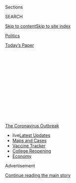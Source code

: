 <div id="app">

<div>

<div>

<div>

<div class="NYTAppHideMasthead css-1q2w90k e1suatyy0">

<div class="section css-ui9rw0 e1suatyy2">

<div class="css-eph4ug er09x8g0">

<div class="css-6n7j50">

</div>

<span class="css-1dv1kvn">Sections</span>

<div class="css-10488qs">

<span class="css-1dv1kvn">SEARCH</span>

</div>

[Skip to content](#site-content)[Skip to site
index](#site-index)

</div>

<div id="masthead-section-label" class="css-1wr3we4 eaxe0e00">

[Politics](https://www.nytimes.com/section/politics)

</div>

<div class="css-10698na e1huz5gh0">

</div>

</div>

<div id="masthead-bar-one" class="section hasLinks css-15hmgas e1csuq9d3">

<div class="css-uqyvli e1csuq9d0">

</div>

<div class="css-1uqjmks e1csuq9d1">

</div>

<div class="css-9e9ivx">

[](https://myaccount.nytimes.com/auth/login?response_type=cookie&client_id=vi)

</div>

<div class="css-1bvtpon e1csuq9d2">

[Today’s
Paper](https://www.nytimes.com/section/todayspaper)

</div>

</div>

</div>

</div>

<div data-aria-hidden="false">

<div id="site-content" data-role="main">

<div>

<div class="css-1aor85t" style="opacity:0.000000001;z-index:-1;visibility:hidden">

<div class="css-1hqnpie">

<div class="css-epjblv">

<span class="css-17xtcya">[Politics](/section/politics)</span><span class="css-x15j1o">|</span><span class="css-fwqvlz">Herman
Cain, Former C.E.O. and Presidential Candidate, Dies at
74</span>

</div>

<div class="css-k008qs">

<div class="css-1iwv8en">

<span class="css-18z7m18"></span>

<div>

</div>

</div>

<span class="css-1n6z4y">https://nyti.ms/3jUeJuC</span>

<div class="css-1705lsu">

<div class="css-4xjgmj">

<div class="css-4skfbu" data-role="toolbar" data-aria-label="Social Media Share buttons, Save button, and Comments Panel with current comment count" data-testid="share-tools">

  - 
  - 
  - 
  - 
    
    <div class="css-6n7j50">
    
    </div>

  - 

</div>

</div>

</div>

</div>

</div>

</div>

<div id="NYT_TOP_BANNER_REGION" class="css-13pd83m">

<div>

<div id="styln-prism-menu-1592847958612" class="section interactive-content interactive-size-medium css-1edisqu">

<div class="css-17ih8de interactive-body">

<div id="scroll-container" class="css-1gj85ro">

[<span class="styln-title-wrap"><span class="css-1pje3qr">The
Coronavirus</span><span class="css-1pje3qr">
Outbreak</span></span>](https://www.nytimes.com/news-event/coronavirus?action=click&pgtype=Article&state=default&region=TOP_BANNER&context=storylines_menu)

  - <span class="css-kqxiym" data-emphasize="true">live</span>[Latest
    Updates](https://www.nytimes.com/2020/08/03/world/coronavirus-covid-19.html?action=click&pgtype=Article&state=default&region=TOP_BANNER&context=storylines_menu)
  - [Maps and
    Cases](https://www.nytimes.com/interactive/2020/us/coronavirus-us-cases.html?action=click&pgtype=Article&state=default&region=TOP_BANNER&context=storylines_menu)
  - [Vaccine
    Tracker](https://www.nytimes.com/interactive/2020/science/coronavirus-vaccine-tracker.html?action=click&pgtype=Article&state=default&region=TOP_BANNER&context=storylines_menu)
  - [College
    Reopening](https://www.nytimes.com/2020/08/02/us/covid-college-reopening.html?action=click&pgtype=Article&state=default&region=TOP_BANNER&context=storylines_menu)
  - [Economy](https://www.nytimes.com/live/2020/08/03/business/stock-market-today-coronavirus?action=click&pgtype=Article&state=default&region=TOP_BANNER&context=storylines_menu)

</div>

</div>

</div>

</div>

</div>

<div id="top-wrapper" class="css-1sy8kpn">

<div id="top-slug" class="css-l9onyx">

Advertisement

</div>

[Continue reading the main
story](#after-top)

<div class="ad top-wrapper" style="text-align:center;height:100%;display:block;min-height:250px">

<div id="top" class="place-ad" data-position="top" data-size-key="top">

</div>

</div>

<div id="after-top">

</div>

</div>

<div>

<div id="sponsor-wrapper" class="css-1hyfx7x">

<div id="sponsor-slug" class="css-19vbshk">

Supported by

</div>

[Continue reading the main
story](#after-sponsor)

<div id="sponsor" class="ad sponsor-wrapper" style="text-align:center;height:100%;display:block">

</div>

<div id="after-sponsor">

</div>

</div>

<div class="css-186x18t">

those we’ve lost

</div>

<div class="css-1vkm6nb ehdk2mb0">

# Herman Cain, Former C.E.O. and Presidential Candidate, Dies at 74

</div>

Mr. Cain sought the 2012 Republican nomination and became an early
supporter of Donald Trump’s 2016 bid. He had been hospitalized with the
coronavirus.

<div class="css-79elbk" data-testid="photoviewer-wrapper">

<div class="css-z3e15g" data-testid="photoviewer-wrapper-hidden">

</div>

<div class="css-1a48zt4 ehw59r15" data-testid="photoviewer-children">

![<span class="css-16f3y1r e13ogyst0" data-aria-hidden="true">Herman
Cain in 2014. He attended President Trump’s rally in Tulsa, Okla., last
month and tested positive for the coronavirus shortly
after.</span><span class="css-cnj6d5 e1z0qqy90" itemprop="copyrightHolder"><span class="css-1ly73wi e1tej78p0">Credit...</span><span><span>Molly
Riley/Associated
Press</span></span></span>](https://static01.nyt.com/images/2020/07/30/business/30virus-briefing-cain/merlin_153836223_144af59d-79bf-43a7-9ff7-70dfae6248b8-articleLarge.jpg?quality=75&auto=webp&disable=upscale)

</div>

</div>

<div class="css-18e8msd">

<div class="css-vp77d3 epjyd6m0">

<div class="css-1baulvz">

By [<span class="css-1baulvz" itemprop="name">Aimee
Ortiz</span>](https://www.nytimes.com/by/aimee-ortiz) and
[<span class="css-1baulvz last-byline" itemprop="name">Katharine Q.
Seelye</span>](https://www.nytimes.com/by/katharine-q-seelye)

</div>

</div>

  - 
    
    <div class="css-ld3wwf e16638kd2">
    
    Published July 30, 2020Updated Aug. 3,
    2020
    
    </div>

  - 
    
    <div class="css-4xjgmj">
    
    <div class="css-pvvomx" data-role="toolbar" data-aria-label="Social Media Share buttons, Save button, and Comments Panel with current comment count" data-testid="share-tools">
    
      - 
      - 
      - 
      - 
        
        <div class="css-6n7j50">
        
        </div>
    
      - 
    
    </div>
    
    </div>

</div>

</div>

<div class="section meteredContent css-1r7ky0e" name="articleBody" itemprop="articleBody">

<div class="css-1fanzo5 StoryBodyCompanionColumn">

<div class="css-53u6y8">

Herman Cain, who rose from poverty in the segregated South to become
chief executive of a successful pizza chain and then thrust himself into
the national spotlight by seeking the 2012 Republican presidential
nomination, has died. He was 74.

</div>

</div>

<div>

</div>

<div class="css-1fanzo5 StoryBodyCompanionColumn">

<div class="css-53u6y8">

His death was announced on Thursday [on his
website](https://hermancain.com/heartbroken-world-poorer-herman-cain-gone-lord/?utm_source=twitter&utm_medium=thenewvoice&utm_content=2020-07-30)
and on social media accounts. It did not say precisely when or where he
died. Dan Calabrese, the website’s editor, attributed the death to the
coronavirus, which President Trump, in a White House briefing, later
referred to as the “China virus” and a “horrible plague” in affirming it
as the cause.

</div>

</div>

<div class="css-1fanzo5 StoryBodyCompanionColumn">

<div class="css-53u6y8">

Mr. Cain had been hospitalized in the Atlanta area this month after
testing positive for the virus on June 29.

</div>

</div>

<div class="css-79elbk" data-testid="photoviewer-wrapper">

<div class="css-z3e15g" data-testid="photoviewer-wrapper-hidden">

</div>

<div class="css-1a48zt4 ehw59r15" data-testid="photoviewer-children">

![<span class="css-16f3y1r e13ogyst0" data-aria-hidden="true">Mr. Cain
in 1971, the year he earned a master’s degree in computer science at
Purdue
University.</span><span class="css-cnj6d5 e1z0qqy90" itemprop="copyrightHolder"><span class="css-1ly73wi e1tej78p0">Credit...</span><span>Cain
family, via
Zumapress</span></span>](https://static01.nyt.com/images/2020/07/31/obituaries/30Cain10-print/30Cain10-articleLarge.jpg?quality=75&auto=webp&disable=upscale)

</div>

</div>

<div class="css-1fanzo5 StoryBodyCompanionColumn">

<div class="css-53u6y8">

“We knew when he was first hospitalized with Covid-19 that this was
going to be a rough fight,” Mr. Calabrese said in the announcement,
adding, “Although he was basically pretty healthy in recent years, he
was still in a high-risk group because of his history with cancer.” Mr.
Cain had overcome colon and liver cancer in the mid-2000s.

Mr. Cain had attended President Trump’s indoor rally in Tulsa, Okla., on
June 20 and had done “a lot of traveling” recently, Mr. Calabrese said.

“I don’t think there’s any way to trace this to the one specific contact
that caused him to be infected,” he said at the time. “We’ll never
know.”

In a video posted to his website after the Tulsa rally, Mr. Cain [said
he had worn a
mask](https://hermancain.com/trump-tulsa-rally-i-was-there/?utm_source=twitter&utm_medium=thenewvoice&utm_content=2020-06-22)
while he was in groups of people. But he also [posted
photographs](https://twitter.com/THEHermanCain/status/1274489632886075398?s=20)
of himself on social media that showed him without a mask and surrounded
by people in the arena. Later, after Mr. Trump had scheduled an event at
Mount Rushmore in South Dakota, Mr. Cain wrote approvingly on Twitter
that masks would not be mandatory. “PEOPLE ARE FED UP\!” he wrote.

</div>

</div>

<div class="css-1fanzo5 StoryBodyCompanionColumn">

<div class="css-53u6y8">

On the stump, Mr. Cain called himself an ABC candidate — American Black
Conservative. He brought an irreverent style to the 2011 campaign as he
touted his by-the-bootstraps story in an appeal to Tea Party
conservatives.

</div>

</div>

<div class="css-79elbk" data-testid="photoviewer-wrapper">

<div class="css-z3e15g" data-testid="photoviewer-wrapper-hidden">

</div>

<div class="css-1a48zt4 ehw59r15" data-testid="photoviewer-children">

<div class="css-1xdhyk6 erfvjey0">

<span class="css-1ly73wi e1tej78p0">Image</span>

<div class="css-zjzyr8">

<div data-testid="lazyimage-container" style="height:257.1333333333334px">

</div>

</div>

</div>

<span class="css-16f3y1r e13ogyst0" data-aria-hidden="true">Mr. Cain in
McClellan, Ala., in October 2011, early in his campaign for the
Republican presidential
nomination.</span><span class="css-cnj6d5 e1z0qqy90" itemprop="copyrightHolder"><span class="css-1ly73wi e1tej78p0">Credit...</span><span>Rich
Addicks for The New York Times</span></span>

</div>

</div>

<div class="css-1fanzo5 StoryBodyCompanionColumn">

<div class="css-53u6y8">

He [dropped out of the
race](https://www.nytimes.com/2011/12/04/us/politics/herman-cain-suspends-his-presidential-campaign.html)
after he was accused of sexual misconduct, allegations he denied. But
his celebrity in conservative circles endured, and he became an ardent
ally of Mr. Trump.

Mr. Cain said he had become a Republican after a Black man at a
restaurant yelled out: “Black Republicans? There’s no such
thing.”

<div id="NYT_MAIN_CONTENT_1_REGION" class="css-9tf9ac">

<div>

<div id="styln-covid-updates-world" class="section interactive-content interactive-size-medium css-1ftcdic">

<div class="css-17ih8de interactive-body">

<div id="styln-briefing-block" data-asset-id="QXJ0aWNsZTpueXQ6Ly9hcnRpY2xlLzZkMDlhMjVlLTQxZDYtNWE3ZC04NzFjLTNiMDkyMGU0NjA2Zg==">

<div class="briefing-block-header-section">

# [Latest Updates: Global Coronavirus Outbreak](https://www.nytimes.com/2020/08/03/world/coronavirus-covid-19.html?action=click&pgtype=Article&state=default&region=MAIN_CONTENT_1&context=storylines_live_updates)

<div class="briefing-block-ts">

Updated 2020-08-04T07:33:06.428Z

</div>

</div>

  - [Fauci defends Birx after she is criticized by
    Trump.](https://www.nytimes.com/2020/08/03/world/coronavirus-covid-19.html?action=click&pgtype=Article&state=default&region=MAIN_CONTENT_1&context=storylines_live_updates#link-4547638f)
  - [Trump derides Democrats as lawmakers and administration officials
    try to break stimulus
    impasse.](https://www.nytimes.com/2020/08/03/world/coronavirus-covid-19.html?action=click&pgtype=Article&state=default&region=MAIN_CONTENT_1&context=storylines_live_updates#link-15e7f995)
  - [The deadline for 2020 census counting has been moved up by a
    month.](https://www.nytimes.com/2020/08/03/world/coronavirus-covid-19.html?action=click&pgtype=Article&state=default&region=MAIN_CONTENT_1&context=storylines_live_updates#link-e5a2cda)

<div class="briefing-block-footer">

<div class="briefing-block-footer-meta">

[See more
updates](https://www.nytimes.com/2020/08/03/world/coronavirus-covid-19.html?action=click&pgtype=Article&state=default&region=MAIN_CONTENT_1&context=storylines_live_updates)

</div>

<div class="briefing-block-briefinglinks">

<span>More live coverage:</span>
[Markets](https://www.nytimes.com/live/2020/08/03/business/stock-market-today-coronavirus?action=click&pgtype=Article&state=default&region=MAIN_CONTENT_1&context=storylines_live_updates)

</div>

</div>

</div>

</div>

</div>

</div>

</div>

“When I got back to Omaha,” where he was living at he time, “I
registered as a Republican,” [he told The New York Times
Magazine](https://www.nytimes.com/2011/07/03/magazine/herman-cain-talks-about-herman-cain.html)
in 2011. “It haunted me for three days that someone would dare tell me
what party affiliation I should have.”

Mr. Cain’s 2011 presidential campaign was [not his
first](https://www.theatlantic.com/politics/archive/2011/10/herman-cain-for-senate-the-inside-story-of-his-first-insurgent-campaign/246668/)foray
into politics, but it catapulted him onto the national stage. His
platform was best known for his[9-9-9 tax
plan](https://www.nytimes.com/2011/10/13/us/politics/herman-cains-tax-plan-changes-gop-primary-math.html):
a flat 9 percent individual income tax rate, a 9 percent corporate tax
rate and a 9 percent national sales
tax.

</div>

</div>

<div class="css-79elbk" data-testid="photoviewer-wrapper">

<div class="css-z3e15g" data-testid="photoviewer-wrapper-hidden">

</div>

<div class="css-1a48zt4 ehw59r15" data-testid="photoviewer-children">

<div class="css-1xdhyk6 erfvjey0">

<span class="css-1ly73wi e1tej78p0">Image</span>

<div class="css-zjzyr8">

<div data-testid="lazyimage-container" style="height:257.77777777777777px">

</div>

</div>

</div>

<span class="css-16f3y1r e13ogyst0" data-aria-hidden="true">Mr. Cain at
a Republican presidential debate in November 2011 with Mitt Romney,
left, and Newt Gingrich. The cornerstone of his campaign was a tax plan
he called
“9-9-9.”</span><span class="css-cnj6d5 e1z0qqy90" itemprop="copyrightHolder"><span class="css-1ly73wi e1tej78p0">Credit...</span><span>Philip
Scott Andrews/The New York Times</span></span>

</div>

</div>

<div class="css-1fanzo5 StoryBodyCompanionColumn">

<div class="css-53u6y8">

After his campaign ended, he continued to appear at political
conferences and in the conservative news media. Once Mr. Trump took
office, Mr. Cain’s name was floated periodically as a potential addition
to the administration. President Trump considered naming him to a seat
on the [Federal Reserve
Board](https://www.nytimes.com/2019/04/22/us/politics/trump-herman-cain-federal-reserve.html)
last year, but several Republican senators indicated that they would
vote against his confirmation, partly because of the sexual harassment
accusations against him. He withdrew his name.

After the announcement of his death, Kayleigh McEnany, the White House
press secretary, wrote on Twitter that Mr. Cain had “embodied the
American dream and represented the very best of the American spirit.”

Herman Cain was born on Dec. 13, 1945, in Memphis, to Lenora (Davis) and
Luther Cain. His mother was a cleaning woman and domestic worker; his
father, who grew up on a farm, worked as a janitor and a barber and as a
chauffeur for Robert W. Woodruff, president of the Coca-Cola Company,
which is based in Atlanta, where Herman was raised.

Herman graduated from historically Black Morehouse College in Atlanta in
1967 with a bachelor’s degree in mathematics. He worked as a civilian
ballistics analyst for the Navy and earned his master’s degree in
computer science at Purdue University in 1971.

He married Gloria Etchison in 1968. She survives him, as do their
children, Melanie and Vincent, and four grandchildren. Mr. Cain’s
younger brother, Thurman L. Cain, died in 1999.

After finishing his education, Mr. Cain worked for Coca-Cola as a
computer systems analyst. He then moved to Minneapolis to work for
Pillsbury, and in 1978 he became an executive in the company’s
restaurant and foods
group.

</div>

</div>

<div class="css-79elbk" data-testid="photoviewer-wrapper">

<div class="css-z3e15g" data-testid="photoviewer-wrapper-hidden">

</div>

<div class="css-1a48zt4 ehw59r15" data-testid="photoviewer-children">

<div class="css-1xdhyk6 erfvjey0">

<span class="css-1ly73wi e1tej78p0">Image</span>

<div class="css-zjzyr8">

<div data-testid="lazyimage-container" style="height:249.39999999999998px">

</div>

</div>

</div>

<span class="css-16f3y1r e13ogyst0" data-aria-hidden="true">Mr. Cain
after speaking at the Pennsylvania Leadership Conference in Harrisburg
in
2012.</span><span class="css-cnj6d5 e1z0qqy90" itemprop="copyrightHolder"><span class="css-1ly73wi e1tej78p0">Credit...</span><span>Monica
Lopossay for The New York Times</span></span>

</div>

</div>

<div class="css-1fanzo5 StoryBodyCompanionColumn">

<div class="css-53u6y8">

At Pillsbury, Mr. Cain joined a training program at Burger King, a
company subsidiary, in which potential executives were trained from the
grill up, working as “Whopper floppers” and cleaning bathrooms. He rose
to oversee 400 Burger King franchises in the Philadelphia area, and his
success in improving their bottom line led Pillsbury to appoint him to
run its Godfather’s Pizza chain.

He served as chairman and chief executive of the chain from 1986 to 1996
and lived in Omaha, where the company was headquartered.

Mr. Cain first gained wide attention in 1994, when he had the chance to
spar with President Bill Clinton during a [nationally televised town
hall-style](http://www.youtube.com/watch?v=-WP5dYfBBzU) meeting on
health care. Mr. Cain insisted that a broad Clinton health care plan
would cost jobs. “If I’m forced to do this,” he asked, “what will I tell
those people whose jobs I’m forced to eliminate?”

Their polite, if pointed, back and forth — Mr. Clinton pushed back with
calculations that Mr. Cain declared “incorrect” — made the pizza
executive a minor celebrity, particularly among conservatives.

One was Jack Kemp, a leading Republican member of Congress, who shared
Mr. Cain’s free-market views. In 1996, when Bob Dole, the Republican
nominee for president, chose Mr. Kemp as his running mate, Mr. Cain
became an adviser to their campaign.

He left the pizza company in 1996 and became president of the National
Restaurant Association, a once-sleepy trade group that he transformed
into a lobbying
powerhouse.

<div id="NYT_MAIN_CONTENT_3_REGION" class="css-9tf9ac">

<div>

<div id="styln-prism-freeform-1594220623585" class="section interactive-content interactive-size-medium css-1ftcdic">

<div class="css-17ih8de interactive-body">

<div id="prism-freeform-block-38059" class="css-19mumt8" data-role="complementary" data-storyline="The Coronavirus Outbreak" data-truncated="true" tabindex="0">

<div class="css-a8d9oz">

<div class="css-eb027h">

[](https://www.nytimes.com/news-event/coronavirus?action=click&pgtype=Article&state=default&region=MAIN_CONTENT_3&context=storylines_faq)

### The Coronavirus Outbreak ›

#### Frequently Asked Questions

Updated August 3, 2020

  - #### I’m a small-business owner. Can I get relief?
    
      - The [stimulus bills enacted in
        March](https://www.nytimes.com/article/small-business-loans-stimulus-grants-freelancers-coronavirus.html?action=click&pgtype=Article&state=default&region=MAIN_CONTENT_3&context=storylines_faq)
        offer help for the millions of American small businesses. Those
        eligible for aid are businesses and nonprofit organizations with
        fewer than 500 workers, including sole proprietorships,
        independent contractors and freelancers. Some larger companies
        in some industries are also eligible. The help being offered,
        which is being managed by the Small Business Administration,
        includes the Paycheck Protection Program and the Economic Injury
        Disaster Loan program. But lots of folks have [not yet seen
        payouts.](https://www.nytimes.com/interactive/2020/05/07/business/small-business-loans-coronavirus.html?action=click&pgtype=Article&state=default&region=MAIN_CONTENT_3&context=storylines_faq)
        Even those who have received help are confused: The rules are
        draconian, and some are stuck sitting on [money they don’t know
        how to
        use.](https://www.nytimes.com/2020/05/02/business/economy/loans-coronavirus-small-business.html?action=click&pgtype=Article&state=default&region=MAIN_CONTENT_3&context=storylines_faq)
        Many small-business owners are getting less than they expected
        or [not hearing anything at
        all.](https://www.nytimes.com/2020/06/10/business/Small-business-loans-ppp.html?action=click&pgtype=Article&state=default&region=MAIN_CONTENT_3&context=storylines_faq)

  - #### What are my rights if I am worried about going back to work?
    
      - Employers have to provide [a safe
        workplace](https://www.osha.gov/SLTC/covid-19/standards.html)
        with policies that protect everyone equally. [And if one of your
        co-workers tests positive for the coronavirus, the
        C.D.C.](https://www.nytimes.com/article/coronavirus-money-unemployment.html?action=click&pgtype=Article&state=default&region=MAIN_CONTENT_3&context=storylines_faq)
        has said that [employers should tell their
        employees](https://www.cdc.gov/coronavirus/2019-ncov/community/guidance-business-response.html)
        -- without giving you the sick employee’s name -- that they may
        have been exposed to the virus.

  - #### Should I refinance my mortgage?
    
      - [It could be a good
        idea,](https://www.nytimes.com/article/coronavirus-money-unemployment.html?action=click&pgtype=Article&state=default&region=MAIN_CONTENT_3&context=storylines_faq)
        because mortgage rates have [never been
        lower.](https://www.nytimes.com/2020/07/16/business/mortgage-rates-below-3-percent.html?action=click&pgtype=Article&state=default&region=MAIN_CONTENT_3&context=storylines_faq)
        Refinancing requests have pushed mortgage applications to some
        of the highest levels since 2008, so be prepared to get in line.
        But defaults are also up, so if you’re thinking about buying a
        home, be aware that some lenders have tightened their standards.

  - #### What is school going to look like in September?
    
      - It is unlikely that many schools will return to a normal
        schedule this fall, requiring the grind of [online
        learning](https://www.nytimes.com/2020/06/05/us/coronavirus-education-lost-learning.html?action=click&pgtype=Article&state=default&region=MAIN_CONTENT_3&context=storylines_faq),
        [makeshift child
        care](https://www.nytimes.com/2020/05/29/us/coronavirus-child-care-centers.html?action=click&pgtype=Article&state=default&region=MAIN_CONTENT_3&context=storylines_faq)
        and [stunted
        workdays](https://www.nytimes.com/2020/06/03/business/economy/coronavirus-working-women.html?action=click&pgtype=Article&state=default&region=MAIN_CONTENT_3&context=storylines_faq)
        to continue. California’s two largest public school districts —
        Los Angeles and San Diego — said on July 13, that [instruction
        will be remote-only in the
        fall](https://www.nytimes.com/2020/07/13/us/lausd-san-diego-school-reopening.html?action=click&pgtype=Article&state=default&region=MAIN_CONTENT_3&context=storylines_faq),
        citing concerns that surging coronavirus infections in their
        areas pose too dire a risk for students and teachers. Together,
        the two districts enroll some 825,000 students. They are the
        largest in the country so far to abandon plans for even a
        partial physical return to classrooms when they reopen in
        August. For other districts, the solution won’t be an
        all-or-nothing approach. [Many
        systems](https://bioethics.jhu.edu/research-and-outreach/projects/eschool-initiative/school-policy-tracker/),
        including the nation’s largest, New York City, are devising
        [hybrid
        plans](https://www.nytimes.com/2020/06/26/us/coronavirus-schools-reopen-fall.html?action=click&pgtype=Article&state=default&region=MAIN_CONTENT_3&context=storylines_faq)
        that involve spending some days in classrooms and other days
        online. There’s no national policy on this yet, so check with
        your municipal school system regularly to see what is happening
        in your community.

  - #### Is the coronavirus airborne?
    
      - The coronavirus [can stay aloft for hours in tiny droplets in
        stagnant
        air](https://www.nytimes.com/2020/07/04/health/239-experts-with-one-big-claim-the-coronavirus-is-airborne.html?action=click&pgtype=Article&state=default&region=MAIN_CONTENT_3&context=storylines_faq),
        infecting people as they inhale, mounting scientific evidence
        suggests. This risk is highest in crowded indoor spaces with
        poor ventilation, and may help explain super-spreading events
        reported in meatpacking plants, churches and restaurants. [It’s
        unclear how often the virus is
        spread](https://www.nytimes.com/2020/07/06/health/coronavirus-airborne-aerosols.html?action=click&pgtype=Article&state=default&region=MAIN_CONTENT_3&context=storylines_faq)
        via these tiny droplets, or aerosols, compared with larger
        droplets that are expelled when a sick person coughs or sneezes,
        or transmitted through contact with contaminated surfaces, said
        Linsey Marr, an aerosol expert at Virginia Tech. Aerosols are
        released even when a person without symptoms exhales, talks or
        sings, according to Dr. Marr and more than 200 other experts,
        who [have outlined the evidence in an open letter to the World
        Health
        Organization](https://academic.oup.com/cid/article/doi/10.1093/cid/ciaa939/5867798).

<div id="styln-survey-component-38059" class="styln-survey-component" data-surveyname="faq" data-surveystoryline="coronavirus">

</div>

</div>

<div class="css-6mllg9">

</div>

<div class="css-pmm6ed">

<span class="css-5gimkt"></span>

</div>

</div>

</div>

</div>

</div>

</div>

</div>

At the time, anti-drunken-driving groups were trying to lower the legal
blood-alcohol limit to 0.08 percent from 0.10 percent, a change that
restaurant owners feared would hurt liquor sales. Mr. Cain called
instead for stiffer penalties for drunken driving. That argument drew a
pointed rebuke from Diane Riibe, a board member of Mothers Against Drunk
Driving.

</div>

</div>

<div class="css-1fanzo5 StoryBodyCompanionColumn">

<div class="css-53u6y8">

“Mr. Cain and those he represents are in the business of selling
alcohol,” Ms. Riibe wrote, “not saving lives.”

The restaurant association gave Mr. Cain an intimate view of the way
Washington worked. And it helped him lay the groundwork for his first
entry into electoral politics, a short-lived bid for the White House in
2000.

After that, he became co-chairman of the businessman Steve Forbes’s
unsuccessful presidential campaign. And that same year, he moved back to
Georgia to concentrate on his motivational speaking business and to
write books espousing his business and political philosophies.

They included “Speak as a Leader: Develop the Better Speaker in You”
(1999), “CEO of Self: You’re in Charge” (2001) and “They Think You’re
Stupid: Why Democrats Lost Your Vote and What Republicans Must Do to
Keep It” (2005).

He sought the Republican nomination for the Senate from Georgia in 2004
but lost badly in the primary to Johnny Isakson, who went on to win the
general election.

Less than two years later, Mr. Cain received a diagnosis of late-stage
colon cancer, which had spread to his liver. He recovered, and he later
said he believed that his survival had shown that God had other plans
for him. He credited God with persuading him to run for president after
Barack Obama, a Democrat, took office in early 2009.

Mr. Cain published a memoir, “This Is Herman Cain\!,” in 2011, just as
he was saddling up again for a presidential run. Some critics said he
was [running for president to sell his
book,](https://www.theatlantic.com/politics/archive/2011/10/herman-cain-skips-out-on-early-states-to-push-his-new-book/246260/)
and his travel schedule, which rarely took him to the early voting
states of Iowa and New Hampshire, resembled a book tour more than a
serious campaign.

</div>

</div>

<div class="css-1fanzo5 StoryBodyCompanionColumn">

<div class="css-53u6y8">

Still, he grabbed attention with his novel “9-9-9” plan. Thanks to the
strength of his debate performances and a [surprise
victory](http://thecaucus.blogs.nytimes.com/2011/09/24/herman-cain-wins-florida-straw-poll/ "post on The Caucus blog")
in a Florida straw poll in September, Mr. Cain did well in early
polling. He was essentially tied with Mitt Romney, the former
Massachusetts governor who had consistently led most polls and who
eventually became the Republican
nominee.

</div>

</div>

<div class="css-79elbk" data-testid="photoviewer-wrapper">

<div class="css-z3e15g" data-testid="photoviewer-wrapper-hidden">

</div>

<div class="css-1a48zt4 ehw59r15" data-testid="photoviewer-children">

<div class="css-1xdhyk6 erfvjey0">

<span class="css-1ly73wi e1tej78p0">Image</span>

<div class="css-zjzyr8">

<div data-testid="lazyimage-container" style="height:257.1333333333334px">

</div>

</div>

</div>

<span class="css-16f3y1r e13ogyst0" data-aria-hidden="true">Mr. Cain
campaigning in Birmingham, Ala., in 2011. He did well in early polling
but dropped out after allegations of sexual misconduct
surfaced.</span><span class="css-cnj6d5 e1z0qqy90" itemprop="copyrightHolder"><span class="css-1ly73wi e1tej78p0">Credit...</span><span>Rich
Addicks for The New York Times</span></span>

</div>

</div>

<div class="css-1fanzo5 StoryBodyCompanionColumn">

<div class="css-53u6y8">

Mr. Cain’s political downfall came as swiftly as his ascent, after
[Politico
reported](https://www.politico.com/story/2011/10/exclusive-2-women-accused-cain-of-inappropriate-behavior-067194)that
the National Restaurant Association had paid settlements to two former
employees who claimed Mr. Cain had sexually harassed them.

Other complaints piled up. He called them smears dreamed up by his
opponents and categorically denied them.

Then came a complaint by a woman named Ginger White, who contended [that
she had had a 13-year extramarital
affair](https://www.nytimes.com/2011/11/29/us/politics/cain-accused-of-affair-by-ginger-white.html)
with Mr. Cain that ended shortly before he announced his presidential
bid. Ms. White produced phone records to prove that they had called or
texted each other frequently, and Mr. Cain acknowledged giving her
financial support. He said his wife of 43 years had been unaware of what
he insisted was only a friendship.

With Ms. White’s revelation, some of Mr. Cain’s supporters and defenders
began backing away, and he eventually dropped out.

The flurry of attention he received in his presidential run helped him
land a job as a radio host in 2013. He also wrote columns for Newsmax
and appeared as a commentator on Fox News.

</div>

</div>

<div class="css-1fanzo5 StoryBodyCompanionColumn">

<div class="css-53u6y8">

During the 2016 election season, Mr. Trump, running as a businessman and
a brash political outsider, drew early comparisons to Mr. Cain. At a
time when many Republicans were skittish about Mr. Trump, Mr. Cain came
to his defense, pushing back against accusations that Mr. Trump was a
racist.

After Mr. Cain’s death was announced, Mr. Romney, now a senator from
Utah, took to Twitter to write: “Saddened that Herman Cain — a
formidable champion of business, politics and policy — has lost his
battle with Covid. St. Peter will soon hear ‘999\!’ Keep up the fight,
my friend.”

</div>

</div>

</div>

<div>

</div>

<div>

</div>

<div>

</div>

<div>

<div id="bottom-wrapper" class="css-1ede5it">

<div id="bottom-slug" class="css-l9onyx">

Advertisement

</div>

[Continue reading the main
story](#after-bottom)

<div id="bottom" class="ad bottom-wrapper" style="text-align:center;height:100%;display:block;min-height:90px">

</div>

<div id="after-bottom">

</div>

</div>

</div>

</div>

</div>

## Site Index

<div>

</div>

## Site Information Navigation

  - [© <span>2020</span> <span>The New York Times
    Company</span>](https://help.nytimes.com/hc/en-us/articles/115014792127-Copyright-notice)

<!-- end list -->

  - [NYTCo](https://www.nytco.com/)
  - [Contact
    Us](https://help.nytimes.com/hc/en-us/articles/115015385887-Contact-Us)
  - [Work with us](https://www.nytco.com/careers/)
  - [Advertise](https://nytmediakit.com/)
  - [T Brand Studio](http://www.tbrandstudio.com/)
  - [Your Ad
    Choices](https://www.nytimes.com/privacy/cookie-policy#how-do-i-manage-trackers)
  - [Privacy](https://www.nytimes.com/privacy)
  - [Terms of
    Service](https://help.nytimes.com/hc/en-us/articles/115014893428-Terms-of-service)
  - [Terms of
    Sale](https://help.nytimes.com/hc/en-us/articles/115014893968-Terms-of-sale)
  - [Site
    Map](https://spiderbites.nytimes.com)
  - [Help](https://help.nytimes.com/hc/en-us)
  - [Subscriptions](https://www.nytimes.com/subscription?campaignId=37WXW)

</div>

</div>

</div>

</div>
